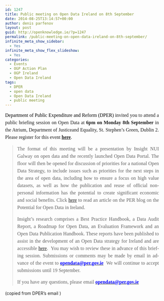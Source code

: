```yaml
---
id: 1247
title: Public meeting on Open Data Ireland on 8th September
date: 2014-08-25T13:14:57+00:00
author: denis parfenov
layout: post
guid: http://openknowledge.ie/?p=1247
permalink: /public-meeting-on-open-data-ireland-on-8th-september/
infinite_meta_show_sidebar:
  - Yes
infinite_meta_show_flex_slideshow:
  - Yes
categories:
  - Events
  - OGP Action Plan
  - OGP Ireland
  - Open Data Ireland
tags:
  - DPER
  - open data
  - Open Data Ireland
  - public meeting
---
```

<p style="text-align: justify; line-height: 150%; background-position: initial initial; background-repeat: initial initial;">
  <span lang="EN-US" style="font-size: 12.0pt; line-height: 150%; font-family: 'Times New Roman','serif';"><span lang="EN-US" style="font-size: 12.0pt; line-height: 150%; font-family: 'Times New Roman','serif'; color: black;">Department of Public Expenditure and Reform (DPER)</span><span lang="EN-US" style="font-size: 12.0pt; line-height: 150%; font-family: 'Times New Roman','serif';"> invited you to attend a public briefing session on Open Data at <b>6pm on Monday 8th September</b> in the Atrium, Department of Justiceand Equality, St. Stephen’s Green, Dublin 2. Please register for this event <strong><a href="https://opendatairl.eventbrite.com/" target="_blank">here</a></strong>. </span> </span>
</p>

> <p style="text-align: justify; line-height: 150%; background-position: initial initial; background-repeat: initial initial;">
>   <span style="font-family: 'Times New Roman', serif; font-size: 12pt; line-height: 150%;">The format of this meeting will be a presentation by Insight NUI Galway on open data and the recently launched Open Data Portal. The floor will then be opened for discussion of priorities for a national Open Data Strategy, to include issues such as priorities for the next steps in the area of open data, including how to ensure a focus on high value datasets, as well as how the publication and reuse of official non-personal information has the potential to create significant economic and social benefits. Click </span><a style="font-family: 'Times New Roman', serif; font-size: 12pt; line-height: 150%;" href="http://www.per.gov.ie/the-potential-of-open-data-for-ireland/" rel="nofollow">here</a><span style="font-family: 'Times New Roman', serif; font-size: 12pt; line-height: 150%;"> to read an article on the PER blog on the Potential for Open Data in Ireland.  </span>
> </p>
> 
> <p style="text-align: justify; line-height: 150%; background-position: initial initial; background-repeat: initial initial;">
>   <span lang="EN-US" style="font-size: 12.0pt; line-height: 150%; font-family: 'Times New Roman','serif';">Insight’s research comprises a Best Practice Handbook, a Data Audit Report, a Roadmap for Open Data, an Evaluation Framework and an Open Data Publication Handbook. These reports have been published to assist in the development of an Open Data strategy for Ireland and are accessible <a href="http://www.per.gov.ie/open-data/" rel="nofollow">here</a>.  You may wish to review these in advance of this briefing session. Submissions or comments may be made by email in advance of the event to<span style="color: #1f497d;"> </span></span><a href="mailto:opendata@per.gov.ie" rel="nofollow"><strong><span lang="EN-US" style="font-size: 12.0pt; line-height: 150%; font-family: 'Times New Roman','serif'; color: blue;">opendata@per.gov.ie</span></strong></a><span lang="EN-US" style="font-size: 12.0pt; line-height: 150%; font-family: 'Times New Roman','serif'; color: #1f497d;">  </span><span lang="EN-US" style="font-size: 12pt; line-height: 150%; font-family: 'Times New Roman', serif;">We will continue to accept submissions until 19 September.</span>
> </p>
> 
> <p style="margin-top: px; margin-bottom: px; text-align: justify; line-height: 150%;">
>   <span lang="EN-US" style="font-size: 12pt; line-height: 150%; font-family: 'Times New Roman', serif;">If you have any questions, please email<strong> </strong></span><a href="mailto:opendata@per.gov.ie" rel="nofollow"><strong><span lang="EN-US" style="font-size: 12.0pt; line-height: 150%; font-family: 'Times New Roman','serif'; color: blue;">opendata@per.gov.ie</span></strong></a>
> </p>

<p style="margin-top: px; margin-bottom: px; text-align: justify; line-height: 150%;">
  (copied from DPER&#8217;s email )
</p>